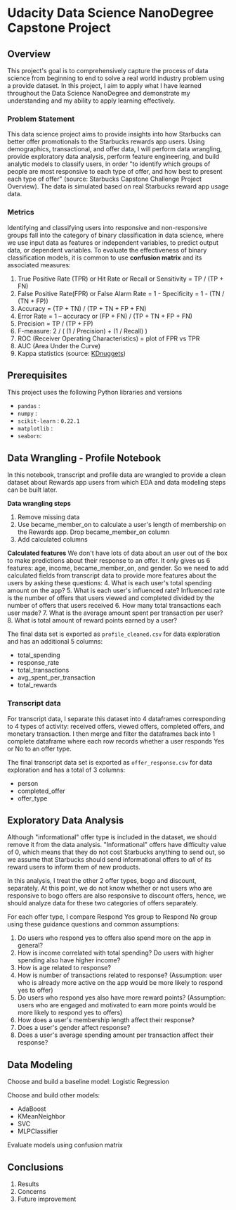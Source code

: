 # Udacity Data Science NanoDegree Capstone Project
## Overview
This project's goal is to comprehensively capture the process of data science from beginning to end to solve a real world industry problem using a provide dataset. In this project, I aim to apply what I have learned throughout the Data Science NanoDegree and demonstrate my understanding and my ability to apply learning effectively. 

### Problem Statement
This data science project aims to provide insights into how Starbucks can better offer promotionals to the Starbucks rewards app users. Using demographics, transactional, and offer data, I will perform data wrangling, provide exploratory data analysis,  perform feature engineering, and build analytic models to classify users, in order "to identify which groups of people are most responsive to each type of offer, and how best to present each type of offer" (source: Starbucks Capstone Challenge Project Overview). 
The data is simulated based on real Starbucks reward app usage data.

### Metrics
Identifying and classifying users into responsive and non-responsive groups fall into the category of binary classification in data science, where we use input data as features or independent variables, to predict output data, or dependent variables. To evaluate the effectiveness of binary classification models, it is common to use **confusion matrix** and its associated measures:
1.  True Positive Rate (TPR) or Hit Rate or Recall or Sensitivity = TP / (TP + FN)
2.  False Positive Rate(FPR) or False Alarm Rate = 1 - Specificity = 1 - (TN / (TN + FP))
3.  Accuracy = (TP + TN) / (TP + TN + FP + FN)
4.  Error Rate = 1 – accuracy or (FP + FN) / (TP + TN + FP + FN)
5.  Precision = TP / (TP + FP)
6.  F-measure: 2 / ( (1 / Precision) + (1 / Recall) )
7.  ROC (Receiver Operating Characteristics) = plot of FPR vs TPR
8.  AUC (Area Under the Curve)
9.  Kappa statistics
(source: [KDnuggets](https://www.kdnuggets.com/2017/04/must-know-evaluate-binary-classifier.html)) 

## Prerequisites
This project uses the following Python libraries and versions

- `pandas` : 
- `numpy` :
- `scikit-learn` : `0.22.1`
- `matplotlib` :
- `seaborn`: 

## Data Wrangling - Profile Notebook
In this notebook, transcript and profile data are wrangled to provide a clean dataset about Rewards app users from which EDA and data modeling steps can be built later.

**Data wrangling steps**
1. Remove missing data
2. Use became_member_on to calculate a user's length of membership on the Rewards app. Drop became_member_on column
3. Add calculated columns

**Calculated features**
We don't have lots of data about an user out of the box to make predictions about their response to an offer. It only gives us 6 features: age, income, became_member_on, and gender. So we need to add calculated fields from transcript data to provide more features about the users by asking these questions:
4. What is each user's total spending amount on the app?
5. What is each user's influenced rate? Influenced rate is the number of offers that users viewed and completed divided by the number of offers that users received
6. How many total transactions each user made?
7. What is the average amount spent per transaction per user?
8. What is total amount of reward points earned by a user?

The final data set is exported as `profile_cleaned.csv` for data exploration and has an additional 5 columns: 
- total_spending
- response_rate
- total_transactions
- avg_spent_per_transaction
- total_rewards

### Transcript data
For transcript data, I separate this dataset into 4 dataframes corresponding to 4 types of activity: received offers, viewed offers, completed offers, and monetary transaction. I then merge and filter the dataframes back into 1 complete dataframe where each row records whether a user responds Yes or No to an offer type. 

The final transcript data set is exported as `offer_response.csv` for data exploration and has a total of 3 columns:
 - person
 - completed_offer
 - offer_type

## Exploratory Data Analysis
Although "informational" offer type is included in the dataset, we should remove it from the data analysis. "Informational" offers have difficulty value of 0, which means that they do not cost Starbucks anything to send out, so we assume that Starbucks should send informational offers to _all_ of its reward users to inform them of new products. 

In this analysis, I treat the other 2 offer types, bogo and discount, separately. At this point, we do not know whether or not users who are responsive to bogo offers are also responsive to discount offers, hence, we should analyze data for these two categories of offers separately. 

For each offer type, I compare Respond Yes group to Respond No group using these guidance questions and common assumptions:
1. Do users who respond yes to offers also spend more on the app in general?
2. How is income correlated with total spending? Do users with higher spending also have higher income? 
3. How is age related to response?
4. How is number of transactions related to response? (Assumption: user who is already more active on the app would be more likely to respond yes to offer)
5. Do users who respond yes also have more reward points? (Assumption: users who are engaged and motivated to earn more points would be more likely to respond yes to offers)
6. How does a user's membership length affect their response?
7. Does a user's gender affect response?
8. Does a user's average spending amount per transaction affect their response?


## Data Modeling 
Choose and build a baseline model: Logistic Regression

Choose and build other models:
- AdaBoost
- KMeanNeighbor 
- SVC
- MLPClassifier

Evaluate models using confusion matrix

## Conclusions
1. Results
2. Concerns
3. Future improvement